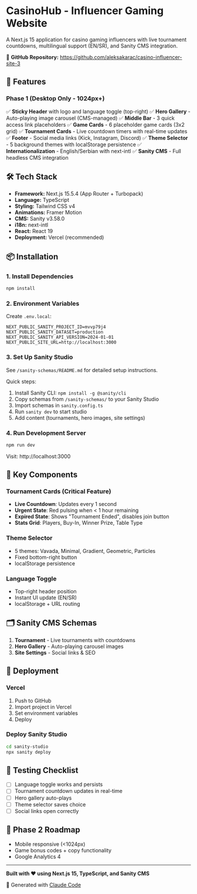 # CasinoHub - Influencer Gaming Website

A Next.js 15 application for casino gaming influencers with live tournament countdowns, multilingual support (EN/SR), and Sanity CMS integration.

🔗 **GitHub Repository:** https://github.com/aleksakarac/casino-influencer-site-3

## 🚀 Features

### Phase 1 (Desktop Only - 1024px+)
✅ **Sticky Header** with logo and language toggle (top-right)
✅ **Hero Gallery** - Auto-playing image carousel (CMS-managed)
✅ **Middle Bar** - 3 quick access link placeholders
✅ **Game Cards** - 6 placeholder game cards (3x2 grid)
✅ **Tournament Cards** - Live countdown timers with real-time updates
✅ **Footer** - Social media links (Kick, Instagram, Discord)
✅ **Theme Selector** - 5 background themes with localStorage persistence
✅ **Internationalization** - English/Serbian with next-intl
✅ **Sanity CMS** - Full headless CMS integration

## 🛠️ Tech Stack

- **Framework:** Next.js 15.5.4 (App Router + Turbopack)
- **Language:** TypeScript
- **Styling:** Tailwind CSS v4
- **Animations:** Framer Motion
- **CMS:** Sanity v3.58.0
- **i18n:** next-intl
- **React:** React 19
- **Deployment:** Vercel (recommended)

## 📦 Installation

### 1. Install Dependencies
```bash
npm install
```

### 2. Environment Variables
Create `.env.local`:
```env
NEXT_PUBLIC_SANITY_PROJECT_ID=mvvp79j4
NEXT_PUBLIC_SANITY_DATASET=production
NEXT_PUBLIC_SANITY_API_VERSION=2024-01-01
NEXT_PUBLIC_SITE_URL=http://localhost:3000
```

### 3. Set Up Sanity Studio
See `/sanity-schemas/README.md` for detailed setup instructions.

Quick steps:
1. Install Sanity CLI: `npm install -g @sanity/cli`
2. Copy schemas from `/sanity-schemas/` to your Sanity Studio
3. Import schemas in `sanity.config.ts`
4. Run `sanity dev` to start studio
5. Add content (tournaments, hero images, site settings)

### 4. Run Development Server
```bash
npm run dev
```

Visit: http://localhost:3000

## 🎨 Key Components

### Tournament Cards (Critical Feature)
- **Live Countdown**: Updates every 1 second
- **Urgent State**: Red pulsing when < 1 hour remaining
- **Expired State**: Shows "Tournament Ended", disables join button
- **Stats Grid**: Players, Buy-In, Winner Prize, Table Type

### Theme Selector
- 5 themes: Vavada, Minimal, Gradient, Geometric, Particles
- Fixed bottom-right button
- localStorage persistence

### Language Toggle
- Top-right header position
- Instant UI update (EN/SR)
- localStorage + URL routing

## 🗂️ Sanity CMS Schemas

1. **Tournament** - Live tournaments with countdowns
2. **Hero Gallery** - Auto-playing carousel images
3. **Site Settings** - Social links & SEO

## 🚀 Deployment

### Vercel
1. Push to GitHub
2. Import project in Vercel
3. Set environment variables
4. Deploy

### Deploy Sanity Studio
```bash
cd sanity-studio
npx sanity deploy
```

## 🧪 Testing Checklist

- [ ] Language toggle works and persists
- [ ] Tournament countdown updates in real-time
- [ ] Hero gallery auto-plays
- [ ] Theme selector saves choice
- [ ] Social links open correctly

## 📝 Phase 2 Roadmap

- Mobile responsive (<1024px)
- Game bonus codes + copy functionality
- Google Analytics 4

---

**Built with ❤️ using Next.js 15, TypeScript, and Sanity CMS**

🤖 Generated with [Claude Code](https://claude.com/claude-code)

